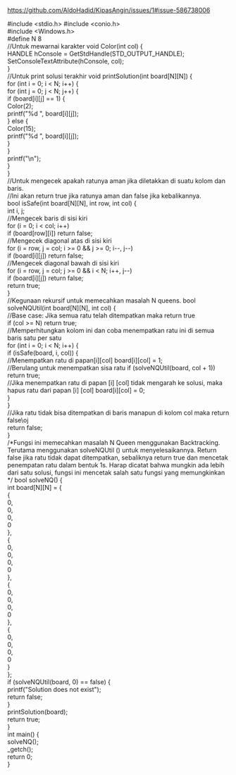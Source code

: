 https://github.com/AldoHadid/KipasAngin/issues/1#issue-586738006

#include <stdio.h>
#include <conio.h>   
#include <Windows.h>   
#define N 8  
//Untuk mewarnai karakter
void Color(int col) 
{  
    HANDLE hConsole = GetStdHandle(STD_OUTPUT_HANDLE);  
    SetConsoleTextAttribute(hConsole, col);  
}    
//Untuk print solusi terakhir
void printSolution(int board[N][N]) 
{  
    for (int i = 0; i < N; i++) 
	{  
        for (int j = 0; j < N; j++) 
		{  
            if (board[i][j] == 1) 
			{  
                Color(2);  
                printf("%d ", board[i][j]);  
            } 
			else 
			{  
                Color(15);  
                printf("%d ", board[i][j]);  
            }  
        }  
        printf("\n");  
    }  
}  
//Untuk mengecek apakah ratunya aman jika diletakkan di suatu kolom dan baris.  
//Ini akan return true jika ratunya aman dan false jika kebalikannya.  
bool isSafe(int board[N][N], int row, int col) 
{  
    int i, j;  
	//Mengecek baris di sisi kiri  
    for (i = 0; i < col; i++)  
        if (board[row][i]) return false;  
	//Mengecek diagonal atas di sisi kiri   
    for (i = row, j = col; i >= 0 && j >= 0; i--, j--)  
        if (board[i][j]) return false;  
	//Mengecek diagonal bawah di sisi kiri  
    for (i = row, j = col; j >= 0 && i < N; i++, j--)  
        if (board[i][j]) return false;  
    return true;  
}   
//Kegunaan rekursif untuk memecahkan masalah N queens. 
bool solveNQUtil(int board[N][N], int col) 
{  
	//Base case: Jika semua ratu telah ditempatkan maka return true  
    if (col >= N) return true;  
	//Memperhitungkan kolom ini dan coba menempatkan ratu ini di semua baris satu per satu   
    for (int i = 0; i < N; i++) 
	{  
        if (isSafe(board, i, col)) 
		{  
			//Menempatkan ratu di papan[i][col] 
            board[i][col] = 1;  
			//Berulang untuk menempatkan sisa ratu 
            if (solveNQUtil(board, col + 1)) return true;  
			//Jika menempatkan ratu di papan [i] [col] tidak mengarah ke solusi, maka hapus ratu dari papan [i] [col]
            board[i][col] = 0;  
        }  
    }  
	//Jika ratu tidak bisa ditempatkan di baris manapun di kolom col maka return false\oj  
    return false;  
}  
/*Fungsi ini memecahkan masalah N Queen menggunakan Backtracking.
Terutama menggunakan solveNQUtil () untuk menyelesaikannya.
Return false jika ratu tidak dapat ditempatkan, 
sebaliknya return true dan mencetak penempatan ratu dalam bentuk 1s.
Harap dicatat bahwa mungkin ada lebih dari satu solusi, 
fungsi ini mencetak salah satu fungsi yang memungkinkan */ 
bool solveNQ() 
{  
    int board[N][N] = 
	{  
        {  
            0,  
            0,  
            0,  
            0  
        },  
        {  
            0,  
            0,  
            0,  
            0  
        },  
        {  
            0,  
            0,  
            0,  
            0  
        },  
        {  
            0,  
            0,  
            0,  
            0  
        }  
    };  
    if (solveNQUtil(board, 0) == false) 
	{  
        printf("Solution does not exist");  
        return false;  
    }  
    printSolution(board);  
    return true;  
}  
int main() 
{  
    solveNQ();  
    _getch();  
    return 0;  
} 
